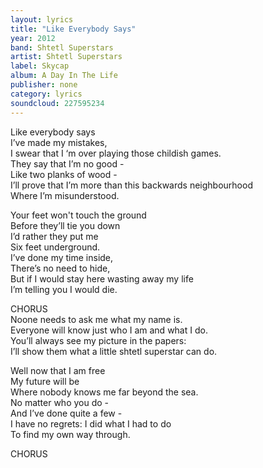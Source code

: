 ```yaml
---
layout: lyrics
title: "Like Everybody Says"
year: 2012
band: Shtetl Superstars
artist: Shtetl Superstars
label: Skycap
album: A Day In The Life
publisher: none
category: lyrics
soundcloud: 227595234
---
```


Like everybody says  
I’ve made my mistakes,  
I swear that I ‘m over playing those childish games.  
They say that I’m no good -   
Like two planks of wood -   
I’ll prove that I’m more than this backwards neighbourhood  
Where I’m misunderstood.  
  
Your feet won't touch the ground  
Before they’ll tie you down  
I’d rather they put me  
Six feet underground.  
I’ve done my time inside,  
There’s no need to hide,  
But if I would stay here wasting away my life  
I’m telling you I would die.  
  
CHORUS  
Noone needs to ask me what my name is.  
Everyone will know just who I am and what I do.  
You’ll always see my picture in the papers:  
I’ll show them what a little shtetl superstar can do.  
  
Well now that I am free  
My future will be  
Where nobody knows me far beyond the sea.  
No matter who you do -   
And I’ve done quite a few -   
I have no regrets: I did what I had to do  
To find my own way through.  
  
CHORUS  

